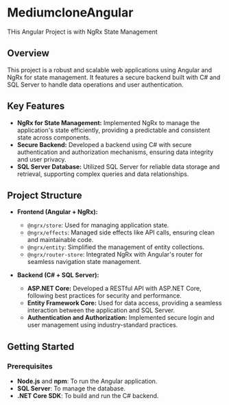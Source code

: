 # MediumcloneAngular
THis Angular Project is with NgRx State Management

## Overview

This project is a robust and scalable web applications using Angular and NgRx for state management. It features a secure backend built with C# and SQL Server to handle data operations and user authentication.

## Key Features

- **NgRx for State Management:** Implemented NgRx to manage the application's state efficiently, providing a predictable and consistent state across components.
- **Secure Backend:** Developed a backend using C# with secure authentication and authorization mechanisms, ensuring data integrity and user privacy.
- **SQL Server Database:** Utilized SQL Server for reliable data storage and retrieval, supporting complex queries and data relationships.

## Project Structure

- **Frontend (Angular + NgRx):**
  - `@ngrx/store`: Used for managing application state.
  - `@ngrx/effects`: Managed side effects like API calls, ensuring clean and maintainable code.
  - `@ngrx/entity`: Simplified the management of entity collections.
  - `@ngrx/router-store`: Integrated NgRx with Angular's router for seamless navigation state management.

- **Backend (C# + SQL Server):**
  - **ASP.NET Core:** Developed a RESTful API with ASP.NET Core, following best practices for security and performance.
  - **Entity Framework Core:** Used for data access, providing a seamless interaction between the application and SQL Server.
  - **Authentication and Authorization:** Implemented secure login and user management using industry-standard practices.

## Getting Started

### Prerequisites

- **Node.js** and **npm**: To run the Angular application.
- **SQL Server**: To manage the database.
- **.NET Core SDK**: To build and run the C# backend.
